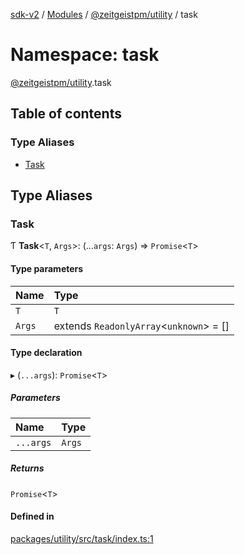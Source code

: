 [sdk-v2](../README.md) / [Modules](../modules.md) / [@zeitgeistpm/utility](zeitgeistpm_utility.md) / task

# Namespace: task

[@zeitgeistpm/utility](zeitgeistpm_utility.md).task

## Table of contents

### Type Aliases

- [Task](zeitgeistpm_utility.task.md#task)

## Type Aliases

### Task

Ƭ **Task**<`T`, `Args`\>: (...`args`: `Args`) => `Promise`<`T`\>

#### Type parameters

| Name | Type |
| :------ | :------ |
| `T` | `T` |
| `Args` | extends `ReadonlyArray`<`unknown`\> = [] |

#### Type declaration

▸ (`...args`): `Promise`<`T`\>

##### Parameters

| Name | Type |
| :------ | :------ |
| `...args` | `Args` |

##### Returns

`Promise`<`T`\>

#### Defined in

[packages/utility/src/task/index.ts:1](https://github.com/zeitgeistpm/sdk-next/blob/80e59d4/packages/utility/src/task/index.ts#L1)
